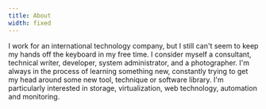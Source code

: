 ```yaml
---
title: About
width: fixed
---
```


I work for an international technology company, but I still can't seem to keep my hands off the keyboard in my free time.
I consider myself a consultant, technical writer, developer, system administrator, and a photographer.
I'm always in the process of learning something new, constantly trying to get my head around some new tool, technique or software library.
I'm particularly interested in storage, virtualization, web technology, automation and monitoring.
